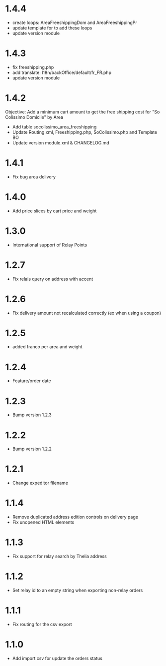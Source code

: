 # 1.4.4
- create loops: AreaFreeshippingDom and AreaFreeshippingPr
- update template for to add these loops 
- update version module

# 1.4.3
- fix freeshipping.php
- add translate: l18n/backOffice/default/fr_FR.php
- update version module

# 1.4.2
Objective: Add a minimum cart amount to get the free shipping cost for "So Colissimo Domicile" by Area
- Add table socolissimo_area_freeshipping
- Update Routing.xml, Freeshipping.php, SoColissimo.php and Template BO
- Update version module.xml & CHANGELOG.md

# 1.4.1
- Fix bug area delivery

# 1.4.0
- Add price slices by cart price and weight

# 1.3.0
- International support of Relay Points

# 1.2.7
- Fix relais query on address with accent

# 1.2.6
- Fix delivery amount not recalculated correctly (ex when using a coupon)

# 1.2.5
- added franco per area and weight

# 1.2.4
- Feature/order date

# 1.2.3
- Bump version 1.2.3

# 1.2.2
- Bump version 1.2.2

# 1.2.1

- Change expeditor filename

# 1.1.4

- Remove duplicated address edition controls on delivery page
- Fix unopened HTML elements

# 1.1.3

- Fix support for relay search by Thelia address

# 1.1.2

- Set relay id to an empty string when exporting non-relay orders

# 1.1.1

- Fix routing for the csv export

# 1.1.0

- Add import csv for update the orders status